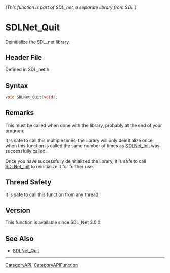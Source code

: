 ###### (This function is part of SDL_net, a separate library from SDL.)
# SDLNet_Quit

Deinitialize the SDL_net library.

## Header File

Defined in SDL_net.h

## Syntax

```c
void SDLNet_Quit(void);

```

## Remarks

This must be called when done with the library, probably at the end of your
program.

It is safe to call this multiple times; the library will only deinitialize
once, when this function is called the same number of times as
[SDLNet_Init](SDLNet_Init) was successfully called.

Once you have successfully deinitialized the library, it is safe to call
[SDLNet_Init](SDLNet_Init) to reinitialize it for further use.

## Thread Safety

It is safe to call this function from any thread.

## Version

This function is available since SDL_Net 3.0.0.

## See Also

- [SDLNet_Quit](SDLNet_Quit)

----
[CategoryAPI](CategoryAPI), [CategoryAPIFunction](CategoryAPIFunction)

